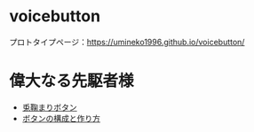 # voicebutton

プロトタイプページ：https://umineko1996.github.io/voicebutton/

# 偉大なる先駆者様
- [兎鞠まりボタン](http://tomaributton.azurewebsites.net/index.html)
- [ボタンの構成と作り方](https://tomaributton.azurewebsites.net/howtomake/)

